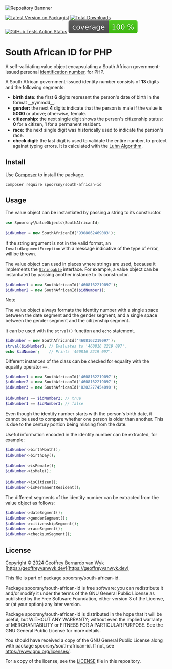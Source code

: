 ![Repository Bannner](https://banners.beyondco.de/South%20African%20ID.png?theme=light&packageManager=composer+require&packageName=spoorsny%2Fsouth-african-id&pattern=curtain&style=style_1&description=A+self-validating+value+object+encapsulating+a+South+African+government-issued+personal+identification+number.&md=1&showWatermark=1&fontSize=100px&images=https%3A%2F%2Fwww.php.net%2Fimages%2Flogos%2Fnew-php-logo.svg&widths=500) <!-- markdownlint-disable-line first-line-h1 -->

[![Latest Version on Packagist](https://img.shields.io/packagist/v/spoorsny/south-african-id.svg?style=flat-square)](https://packagist.org/packages/spoorsny/south-african-id)
[![Total Downloads](https://img.shields.io/packagist/dt/spoorsny/south-african-id.svg?style=flat-square)](https://packagist.org/packages/spoorsny/south-african-id)
[![GitHub Tests Action Status](https://img.shields.io/github/actions/workflow/status/spoorsny/php-south-african-id/continuous-integration.yml?branch=master&label=tests&style=flat-square)](https://github.com/spoorsny/php-south-african-id/actions?query=workflow%3Acontinuous-integration+branch%3Amaster)
[![PHPUnit Code Coverage](https://github.com/spoorsny/php-south-african-id/blob/image-data/coverage.svg)](https://github.com/spoorsny/php-south-african-id/actions?query=workflow%3Acontinuous-integration+branch%3Amaster)

# South African ID for PHP

A self-validating value object encapsulating a South African
government-issued personal [identification number](https://www.westerncape.gov.za/general-publication/decoding-your-south-african-id-number-0),
for PHP.

A South African government-issued identity number consists of **13** digits and the following segments:

- **birth date:** the first **6** digits represent the person's date of birth
  in the format \_\_yymmdd\_\_.
- **gender:** the next **4** digits indicate that the person is male if the
  value is **5000** or above; otherwise, female.
- **citizenship:** the next single digit shows the person's citizenship
  status: **0** for a citizen, **1** for a permanent resident.
- **race:** the next single digit was historically used to indicate the person's race.
- **check digit:** the last digit is used to validate the entire number, to
  protect against typing errors. It is calculated with the
  [Luhn Algorithm](https://en.wikipedia.org/wiki/Luhn_algorithm).

## Install

Use [Composer](https://getcomposer.org) to install the package.

```shell
composer require spoorsny/south-african-id
```

## Usage

The value object can be instantiated by passing a string to its constructor.

```php
use Spoorsny\ValueObjects\SouthAfricanId;

$idNumber = new SouthAfricanId('9308062469083');
```

If the string argument is not in the valid format, an
`InvalidArgumentException` with a message indicative of the type of error, will
be thrown.

The value object can used in places where strings are used, because it
implements the [`Stringable`](https://php.net/Stringable) interface. For
example, a value object can be instantiated by passing another instance to its
constructor.

```php
$idNumber1 = new SouthAfricanId('4608162219097');
$idNumber2 = new SouthAfricanId($idNumber1);
```

> [!NOTE]
> The value object always formats the identity number with a single
> space between the date segment and the gender segment, and a single space
> between the gender segment and the citizenship segment.

It can be used with the `strval()` function and `echo` statement.

```php
$idNumber = new SouthAfricanId('4608162219097');
strval($idNumber); // Evaluates to '460816 2219 097'.
echo $idNumber;    // Prints '460816 2219 097'.
```

Different instances of the class can be checked for equality with the equality
operator `==`.

```php
$idNumber1 = new SouthAfricanId('4608162219097');
$idNumber2 = new SouthAfricanId('4608162219097');
$idNumber3 = new SouthAfricanId('8202277454090');

$idNumber1 == $idNumber2; // true
$idNumber1 == $idNumber3; // false
```

Even though the identity number starts with the person's birth date, it cannot
be used to compare whether one person is older than another. This is due to the
century portion being missing from the date.

Useful information encoded in the identity number can be extracted, for example:

```php
$idNumber->birthMonth();
$idNumber->birthDay();

$idNumber->isFemale();
$idNumber->isMale();

$idNumber->isCitizen();
$idNumber->isPermanentResident();
```

The different segments of the identity number can be extracted from the value object as follows:

```php
$idNumber->dateSegment();
$idNumber->genderSegment();
$idNumber->citizenshipSegment();
$idNumber->raceSegment();
$idNumber->checksumSegment();
```

## License

Copyright &copy; 2024 Geoffrey Bernardo van Wyk [https://geoffreyvanwyk.dev](https://geoffreyvanwyk.dev)

This file is part of package spoorsny/south-african-id.

Package spoorsny/south-african-id is free software: you can redistribute it
and/or modify it under the terms of the GNU General Public License as
published by the Free Software Foundation, either version 3 of the License, or
(at your option) any later version.

Package spoorsny/south-african-id is distributed in the hope that it will be
useful, but WITHOUT ANY WARRANTY; without even the implied warranty of
MERCHANTABILITY or FITNESS FOR A PARTICULAR PURPOSE. See the GNU General
Public License for more details.

You should have received a copy of the GNU General Public License along with
package spoorsny/south-african-id. If not, see <https://www.gnu.org/licenses/>.

For a copy of the license, see the [LICENSE](LICENSE) file in this repository.
